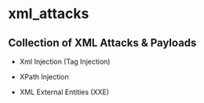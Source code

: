 # xml_attacks
## Collection of XML Attacks &amp; Payloads

* Xml Injection (Tag Injection) 

* XPath Injection

* XML External Entities (XXE)
